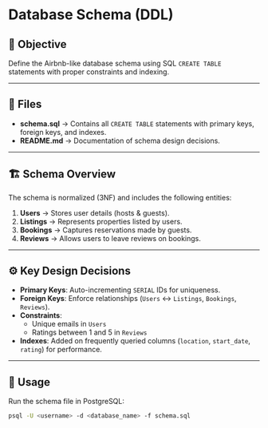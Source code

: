 # Database Schema (DDL)

## 🎯 Objective
Define the Airbnb-like database schema using SQL `CREATE TABLE` statements with proper constraints and indexing.

---

## 📂 Files
- **schema.sql** → Contains all `CREATE TABLE` statements with primary keys, foreign keys, and indexes.
- **README.md** → Documentation of schema design decisions.

---

## 🏗️ Schema Overview
The schema is normalized (3NF) and includes the following entities:

1. **Users** → Stores user details (hosts & guests).
2. **Listings** → Represents properties listed by users.
3. **Bookings** → Captures reservations made by guests.
4. **Reviews** → Allows users to leave reviews on bookings.

---

## ⚙️ Key Design Decisions
- **Primary Keys**: Auto-incrementing `SERIAL` IDs for uniqueness.
- **Foreign Keys**: Enforce relationships (`Users` ↔ `Listings`, `Bookings`, `Reviews`).
- **Constraints**:  
  - Unique emails in `Users`  
  - Ratings between 1 and 5 in `Reviews`  
- **Indexes**: Added on frequently queried columns (`location`, `start_date`, `rating`) for performance.

---

## 🚀 Usage
Run the schema file in PostgreSQL:

```bash
psql -U <username> -d <database_name> -f schema.sql
